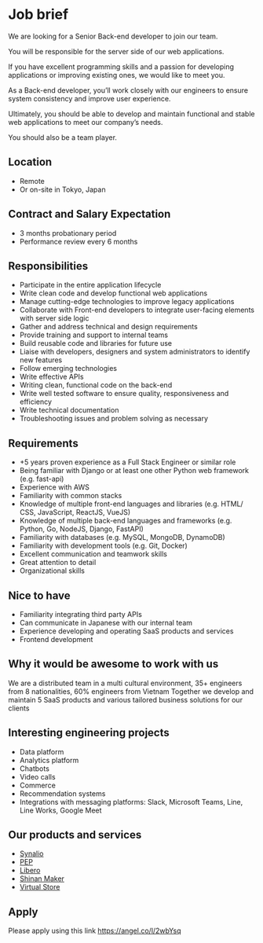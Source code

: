 # Job brief

We are looking for a Senior Back-end developer to join our team.

You will be responsible for the server side of our web applications.

If you have excellent programming skills and a passion for developing applications or improving existing ones, we would like to meet you.

As a Back-end developer, you’ll work closely with our engineers to ensure system consistency and improve user experience.

Ultimately, you should be able to develop and maintain functional and stable web applications to meet our company’s needs.

You should also be a team player.

## Location

- Remote
- Or on-site in Tokyo, Japan

## Contract and Salary Expectation

- 3 months probationary period
- Performance review every 6 months

## Responsibilities

- Participate in the entire application lifecycle
- Write clean code and develop functional web applications
- Manage cutting-edge technologies to improve legacy applications
- Collaborate with Front-end developers to integrate user-facing elements with server side logic
- Gather and address technical and design requirements
- Provide training and support to internal teams
- Build reusable code and libraries for future use
- Liaise with developers, designers and system administrators to identify new features
- Follow emerging technologies
- Write effective APIs
- Writing clean, functional code on the back-end
- Write well tested software to ensure quality, responsiveness and efficiency
- Write technical documentation
- Troubleshooting issues and problem solving as necessary

## Requirements

- +5 years proven experience as a Full Stack Engineer or similar role
- Being familiar with Django or at least one other Python web framework (e.g. fast-api)
- Experience with AWS
- Familiarity with common stacks
- Knowledge of multiple front-end languages and libraries (e.g. HTML/ CSS, JavaScript, ReactJS, VueJS)
- Knowledge of multiple back-end languages and frameworks (e.g. Python, Go, NodeJS, Django, FastAPI)
- Familiarity with databases (e.g. MySQL, MongoDB, DynamoDB)
- Familiarity with development tools (e.g. Git, Docker)
- Excellent communication and teamwork skills
- Great attention to detail
- Organizational skills

## Nice to have

- Familiarity integrating third party APIs
- Can communicate in Japanese with our internal team
- Experience developing and operating SaaS products and services
- Frontend development

## Why it would be awesome to work with us

We are a distributed team in a multi cultural environment, 35+ engineers from 8 nationalities, 60% engineers from Vietnam
Together we develop and maintain 5 SaaS products and various tailored business solutions for our clients

## Interesting engineering projects

- Data platform
- Analytics platform
- Chatbots
- Video calls
- Commerce
- Recommendation systems
- Integrations with messaging platforms: Slack, Microsoft Teams, Line, Line Works, Google Meet

## Our products and services

- [Synalio](https://synal.io/)
- [PEP](https://pep.work/)
- [Libero](https://libero-app.com/)
- [Shinan Maker](https://shindan-maker.com/)
- [Virtual Store](https://virtualstore.jp/)

## Apply

Please apply using this link
https://angel.co/l/2wbYsq
